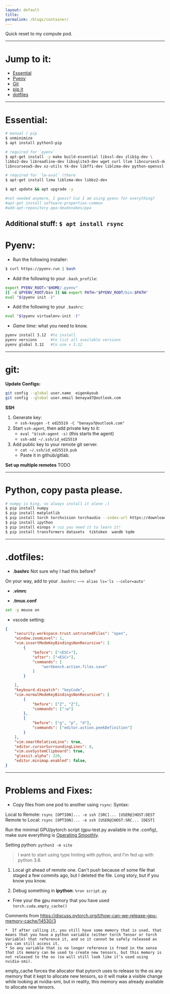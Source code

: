 ```yaml
---
layout: default
title:
permalink: /blogs/container/
---
```



Quick reset to my compute pod.

---
# Jump to it:
* [Essential]()
* [Pyenv]()
* [Git]()
* [pip it]()
* [dotfiles]()

---
# Essential:


```bash
# manual / pip
$ unminimize
$ apt install python3-pip

# required for `pyenv`
$ apt-get install -y make build-essential libssl-dev zlib1g-dev \
libbz2-dev libreadline-dev libsqlite3-dev wget curl llvm libncurses5-dev \
libncursesw5-dev xz-utils tk-dev libffi-dev liblzma-dev python-openssl

# required for `lm-eval` (there
$ apt-get install lzma liblzma-dev libbz2-dev   

$ apt update && apt upgrade -y

#not needed anymore, I guess? Cuz I am using pyenv for everything?
#apt-get install software-properties-common
#add-apt-repository ppa:deadsnakes/ppa
```
Additional stuff:
`$ apt install rsync`
---
# Pyenv:

* Run the following installer:
```bash
$ curl https://pyenv.run | bash
```

* Add the following to your `.bash_profile`:

```bash
export PYENV_ROOT="$HOME/.pyenv"
[[ -d $PYENV_ROOT/bin ]] && export PATH="$PYENV_ROOT/bin:$PATH"
eval "$(pyenv init -)"
```
* Add the following to your `.bashrc`:

```bash
eval "$(pyenv virtualenv-init -)"
```

* *Game time:* what you need to know.

```bash
pyenv install 3.12  #to install
pyenv versions      #to list all available versions
pyenv global 3.12   #to use v 3.12 
```

---
# git:

**Update Configs:**

```bash
git config --global user.name  eigenAyoub
git config --global user.email benayad7@outlook.com
```

**SSH**
1. Generate key:
	* `ssh-keygen -t ed25519 -C "benaya7@outlook.com"`
2. Start `ssh-agent`, then add private key to it:
	* `eval "$(ssh-agent -s)` (this starts the agent)
	* `ssh-add ~/.ssh/id_ed25519`
3. Add public key to your remote git server.
	* `cat ~/.ssh/id_ed25519.pub`
	*  Paste it in github/gitlab.

**Set up multiple remotes**
TODO

---
# Python, copy pasta please.

```bash
# numpy is king, so always install it alone ;)
$ pip install numpy 
$ pip install matplotlib
$ pip install torch torchvision torchaudio --index-url https://download.pytorch.org/whl/cu118
$ pip install ipython
$ pip install einops # cuz you need it to learn it!
$ pip install transformers datasets  tiktoken  wandb tqdm 
```

---
# .dotfiles:

* **.bashrc**
Not sure why I had this before?

 On your way, add to your `.bashrc`:
`~~> alias ls='ls --color=auto'`

* **.vimrc**

* **.tmux.conf**

```bash
set -g mouse on
```	

* vscode setting:

```json
{
    "security.workspace.trust.untrustedFiles": "open",
    "window.zoomLevel": 1,
    "vim.insertModeKeyBindingsNonRecursive": [
        {
            "before": ["<ESC>"],
            "after": ["<ESC>"],
            "commands": [
                "workbench.action.files.save"
            ]
        }

    ],
    "keyboard.dispatch": "keyCode",
    "vim.normalModeKeyBindingsNonRecursive": [
        {
            "before": ["Z", "Z"],
            "commands": [":w"]
        },
        {
            "before": ["g", "p", "d"],
            "commands": ["editor.action.peekDefinition"]
        }
    ],
    "vim.smartRelativeLine": true,
    "editor.cursorSurroundingLines": 8,
    "vim.useSystemClipboard": true,
    "glassit.alpha": 220,
    "editor.minimap.enabled": false,
}
```

	
---
# Problems and Fixes:

* Copy files from one pod to another using `rsync`:
Syntax:

Local to Remote: `rsync [OPTION]... -e ssh [SRC]... [USER@]HOST:DEST`
Remote to Local: `rsync [OPTION]... -e ssh [USER@]HOST:SRC... [DEST]`


Run the minimal GPU/pytorch script (gpu-test.py available in the .config), make sure everything is [Operating Smoothly](https://www.youtube.com/watch?v=4TYv2PhG89A).


Setting python:
`python3 -m site`
> I want to start using type hinting with python, and I'm fed up with python 3.8.

1. Local git ahead of remote one. Can't push because of some file that staged a few commits ago, but I deleted the file. Long story, but if you know you know.

2. Debug something in **ipython**: `%run script.py`
* Free your the gpu memory that you have used `torch.cuda.empty_cache()`


Comments from https://discuss.pytorch.org/t/how-can-we-release-gpu-memory-cache/14530/3

	*  If after calling it, you still have some memory that is used, that means that you have a python variable (either torch Tensor or torch Variable) that reference it, and so it cannot be safely released as you can still access it.
	* So any variable that is no longer reference is freed in the sense that its memory can be used to create new tensors, but this memory is not released to the os (so will still look like it’s used using nvidia-smi).
empty_cache forces the allocator that pytorch uses to release to the os any memory that it kept to allocate new tensors, so it will make a visible change while looking at nvidia-smi, but in reality, this memory was already available to allocate new tensors.
